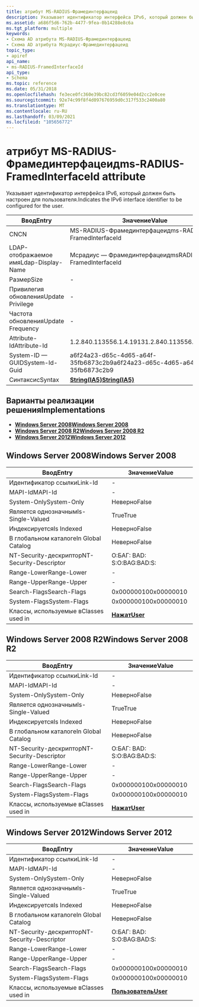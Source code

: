 ```yaml
---
title: атрибут MS-RADIUS-Фрамединтерфацеид
description: Указывает идентификатор интерфейса IPv6, который должен быть настроен для пользователя. | атрибут MS-RADIUS-Фрамединтерфацеид
ms.assetid: a686f5d6-762b-4477-9fea-0b14288e8c6a
ms.tgt_platform: multiple
keywords:
- Схема AD атрибута MS-RADIUS-Фрамединтерфацеид
- Схема AD атрибута Мсрадиус-Фрамединтерфацеид
topic_type:
- apiref
api_name:
- ms-RADIUS-FramedInterfaceId
api_type:
- Schema
ms.topic: reference
ms.date: 05/31/2018
ms.openlocfilehash: fe3ece0fc360e39bc82cd3f6059e04d2cc2e0cee
ms.sourcegitcommit: 92e74c99f8f4d097676959d0c317f533c2400a80
ms.translationtype: MT
ms.contentlocale: ru-RU
ms.lasthandoff: 03/09/2021
ms.locfileid: "105656772"
---
```

# <a name="ms-radius-framedinterfaceid-attribute"></a><span data-ttu-id="0bce7-106">атрибут MS-RADIUS-Фрамединтерфацеид</span><span class="sxs-lookup"><span data-stu-id="0bce7-106">ms-RADIUS-FramedInterfaceId attribute</span></span>

<span data-ttu-id="0bce7-107">Указывает идентификатор интерфейса IPv6, который должен быть настроен для пользователя.</span><span class="sxs-lookup"><span data-stu-id="0bce7-107">Indicates the IPv6 interface identifier to be configured for the user.</span></span>



| <span data-ttu-id="0bce7-108">Ввод</span><span class="sxs-lookup"><span data-stu-id="0bce7-108">Entry</span></span> | <span data-ttu-id="0bce7-109">Значение</span><span class="sxs-lookup"><span data-stu-id="0bce7-109">Value</span></span> |
|-------------------|--------------------------------------|
| <span data-ttu-id="0bce7-110">CN</span><span class="sxs-lookup"><span data-stu-id="0bce7-110">CN</span></span>                | <span data-ttu-id="0bce7-111">MS-RADIUS-Фрамединтерфацеид</span><span class="sxs-lookup"><span data-stu-id="0bce7-111">ms-RADIUS-FramedInterfaceId</span></span>          |
| <span data-ttu-id="0bce7-112">LDAP-отображаемое имя</span><span class="sxs-lookup"><span data-stu-id="0bce7-112">Ldap-Display-Name</span></span> | <span data-ttu-id="0bce7-113">Мсрадиус — Фрамединтерфацеид</span><span class="sxs-lookup"><span data-stu-id="0bce7-113">msRADIUS-FramedInterfaceId</span></span>           |
| <span data-ttu-id="0bce7-114">Размер</span><span class="sxs-lookup"><span data-stu-id="0bce7-114">Size</span></span>              | \-                                   |
| <span data-ttu-id="0bce7-115">Привилегия обновления</span><span class="sxs-lookup"><span data-stu-id="0bce7-115">Update Privilege</span></span>  | \-                                   |
| <span data-ttu-id="0bce7-116">Частота обновления</span><span class="sxs-lookup"><span data-stu-id="0bce7-116">Update Frequency</span></span>  | \-                                   |
| <span data-ttu-id="0bce7-117">Attribute-Id</span><span class="sxs-lookup"><span data-stu-id="0bce7-117">Attribute-Id</span></span>      | <span data-ttu-id="0bce7-118">1.2.840.113556.1.4.1913</span><span class="sxs-lookup"><span data-stu-id="0bce7-118">1.2.840.113556.1.4.1913</span></span>              |
| <span data-ttu-id="0bce7-119">System-ID — GUID</span><span class="sxs-lookup"><span data-stu-id="0bce7-119">System-Id-Guid</span></span>    | <span data-ttu-id="0bce7-120">a6f24a23-d65c-4d65-a64f-35fb6873c2b9</span><span class="sxs-lookup"><span data-stu-id="0bce7-120">a6f24a23-d65c-4d65-a64f-35fb6873c2b9</span></span> |
| <span data-ttu-id="0bce7-121">Синтаксис</span><span class="sxs-lookup"><span data-stu-id="0bce7-121">Syntax</span></span>            | [<span data-ttu-id="0bce7-122">**String(IA5)**</span><span class="sxs-lookup"><span data-stu-id="0bce7-122">**String(IA5)**</span></span>](s-string-ia5.md)  |



## <a name="implementations"></a><span data-ttu-id="0bce7-123">Варианты реализации решения</span><span class="sxs-lookup"><span data-stu-id="0bce7-123">Implementations</span></span>

-   [<span data-ttu-id="0bce7-124">**Windows Server 2008**</span><span class="sxs-lookup"><span data-stu-id="0bce7-124">**Windows Server 2008**</span></span>](#windows-server-2008)
-   [<span data-ttu-id="0bce7-125">**Windows Server 2008 R2**</span><span class="sxs-lookup"><span data-stu-id="0bce7-125">**Windows Server 2008 R2**</span></span>](#windows-server-2008-r2)
-   [<span data-ttu-id="0bce7-126">**Windows Server 2012**</span><span class="sxs-lookup"><span data-stu-id="0bce7-126">**Windows Server 2012**</span></span>](#windows-server-2012)

## <a name="windows-server-2008"></a><span data-ttu-id="0bce7-127">Windows Server 2008</span><span class="sxs-lookup"><span data-stu-id="0bce7-127">Windows Server 2008</span></span>



| <span data-ttu-id="0bce7-128">Ввод</span><span class="sxs-lookup"><span data-stu-id="0bce7-128">Entry</span></span> | <span data-ttu-id="0bce7-129">Значение</span><span class="sxs-lookup"><span data-stu-id="0bce7-129">Value</span></span> |
|------------------------|-----------------------------------|
| <span data-ttu-id="0bce7-130">Идентификатор ссылки</span><span class="sxs-lookup"><span data-stu-id="0bce7-130">Link-Id</span></span>                | \-                                |
| <span data-ttu-id="0bce7-131">MAPI-Id</span><span class="sxs-lookup"><span data-stu-id="0bce7-131">MAPI-Id</span></span>                | \-                                |
| <span data-ttu-id="0bce7-132">System-Only</span><span class="sxs-lookup"><span data-stu-id="0bce7-132">System-Only</span></span>            | <span data-ttu-id="0bce7-133">Неверно</span><span class="sxs-lookup"><span data-stu-id="0bce7-133">False</span></span>                             |
| <span data-ttu-id="0bce7-134">Является однозначным</span><span class="sxs-lookup"><span data-stu-id="0bce7-134">Is-Single-Valued</span></span>       | <span data-ttu-id="0bce7-135">True</span><span class="sxs-lookup"><span data-stu-id="0bce7-135">True</span></span>                              |
| <span data-ttu-id="0bce7-136">Индексируется</span><span class="sxs-lookup"><span data-stu-id="0bce7-136">Is Indexed</span></span>             | <span data-ttu-id="0bce7-137">Неверно</span><span class="sxs-lookup"><span data-stu-id="0bce7-137">False</span></span>                             |
| <span data-ttu-id="0bce7-138">В глобальном каталоге</span><span class="sxs-lookup"><span data-stu-id="0bce7-138">In Global Catalog</span></span>      | <span data-ttu-id="0bce7-139">Неверно</span><span class="sxs-lookup"><span data-stu-id="0bce7-139">False</span></span>                             |
| <span data-ttu-id="0bce7-140">NT-Security-дескриптор</span><span class="sxs-lookup"><span data-stu-id="0bce7-140">NT-Security-Descriptor</span></span> | <span data-ttu-id="0bce7-141">О:БАГ: BAD: S:</span><span class="sxs-lookup"><span data-stu-id="0bce7-141">O:BAG:BAD:S:</span></span>                      |
| <span data-ttu-id="0bce7-142">Range-Lower</span><span class="sxs-lookup"><span data-stu-id="0bce7-142">Range-Lower</span></span>            | \-                                |
| <span data-ttu-id="0bce7-143">Range-Upper</span><span class="sxs-lookup"><span data-stu-id="0bce7-143">Range-Upper</span></span>            | \-                                |
| <span data-ttu-id="0bce7-144">Search-Flags</span><span class="sxs-lookup"><span data-stu-id="0bce7-144">Search-Flags</span></span>           | <span data-ttu-id="0bce7-145">0x00000010</span><span class="sxs-lookup"><span data-stu-id="0bce7-145">0x00000010</span></span>                        |
| <span data-ttu-id="0bce7-146">System-Flags</span><span class="sxs-lookup"><span data-stu-id="0bce7-146">System-Flags</span></span>           | <span data-ttu-id="0bce7-147">0x00000010</span><span class="sxs-lookup"><span data-stu-id="0bce7-147">0x00000010</span></span>                        |
| <span data-ttu-id="0bce7-148">Классы, используемые в</span><span class="sxs-lookup"><span data-stu-id="0bce7-148">Classes used in</span></span>        | [<span data-ttu-id="0bce7-149">**Нажат**</span><span class="sxs-lookup"><span data-stu-id="0bce7-149">**User**</span></span>](c-user.md)<br/> |



## <a name="windows-server-2008-r2"></a><span data-ttu-id="0bce7-150">Windows Server 2008 R2</span><span class="sxs-lookup"><span data-stu-id="0bce7-150">Windows Server 2008 R2</span></span>



| <span data-ttu-id="0bce7-151">Ввод</span><span class="sxs-lookup"><span data-stu-id="0bce7-151">Entry</span></span> | <span data-ttu-id="0bce7-152">Значение</span><span class="sxs-lookup"><span data-stu-id="0bce7-152">Value</span></span> |
|------------------------|-----------------------------------|
| <span data-ttu-id="0bce7-153">Идентификатор ссылки</span><span class="sxs-lookup"><span data-stu-id="0bce7-153">Link-Id</span></span>                | \-                                |
| <span data-ttu-id="0bce7-154">MAPI-Id</span><span class="sxs-lookup"><span data-stu-id="0bce7-154">MAPI-Id</span></span>                | \-                                |
| <span data-ttu-id="0bce7-155">System-Only</span><span class="sxs-lookup"><span data-stu-id="0bce7-155">System-Only</span></span>            | <span data-ttu-id="0bce7-156">Неверно</span><span class="sxs-lookup"><span data-stu-id="0bce7-156">False</span></span>                             |
| <span data-ttu-id="0bce7-157">Является однозначным</span><span class="sxs-lookup"><span data-stu-id="0bce7-157">Is-Single-Valued</span></span>       | <span data-ttu-id="0bce7-158">True</span><span class="sxs-lookup"><span data-stu-id="0bce7-158">True</span></span>                              |
| <span data-ttu-id="0bce7-159">Индексируется</span><span class="sxs-lookup"><span data-stu-id="0bce7-159">Is Indexed</span></span>             | <span data-ttu-id="0bce7-160">Неверно</span><span class="sxs-lookup"><span data-stu-id="0bce7-160">False</span></span>                             |
| <span data-ttu-id="0bce7-161">В глобальном каталоге</span><span class="sxs-lookup"><span data-stu-id="0bce7-161">In Global Catalog</span></span>      | <span data-ttu-id="0bce7-162">Неверно</span><span class="sxs-lookup"><span data-stu-id="0bce7-162">False</span></span>                             |
| <span data-ttu-id="0bce7-163">NT-Security-дескриптор</span><span class="sxs-lookup"><span data-stu-id="0bce7-163">NT-Security-Descriptor</span></span> | <span data-ttu-id="0bce7-164">О:БАГ: BAD: S:</span><span class="sxs-lookup"><span data-stu-id="0bce7-164">O:BAG:BAD:S:</span></span>                      |
| <span data-ttu-id="0bce7-165">Range-Lower</span><span class="sxs-lookup"><span data-stu-id="0bce7-165">Range-Lower</span></span>            | \-                                |
| <span data-ttu-id="0bce7-166">Range-Upper</span><span class="sxs-lookup"><span data-stu-id="0bce7-166">Range-Upper</span></span>            | \-                                |
| <span data-ttu-id="0bce7-167">Search-Flags</span><span class="sxs-lookup"><span data-stu-id="0bce7-167">Search-Flags</span></span>           | <span data-ttu-id="0bce7-168">0x00000010</span><span class="sxs-lookup"><span data-stu-id="0bce7-168">0x00000010</span></span>                        |
| <span data-ttu-id="0bce7-169">System-Flags</span><span class="sxs-lookup"><span data-stu-id="0bce7-169">System-Flags</span></span>           | <span data-ttu-id="0bce7-170">0x00000010</span><span class="sxs-lookup"><span data-stu-id="0bce7-170">0x00000010</span></span>                        |
| <span data-ttu-id="0bce7-171">Классы, используемые в</span><span class="sxs-lookup"><span data-stu-id="0bce7-171">Classes used in</span></span>        | [<span data-ttu-id="0bce7-172">**Нажат**</span><span class="sxs-lookup"><span data-stu-id="0bce7-172">**User**</span></span>](c-user.md)<br/> |



## <a name="windows-server-2012"></a><span data-ttu-id="0bce7-173">Windows Server 2012</span><span class="sxs-lookup"><span data-stu-id="0bce7-173">Windows Server 2012</span></span>



| <span data-ttu-id="0bce7-174">Ввод</span><span class="sxs-lookup"><span data-stu-id="0bce7-174">Entry</span></span> | <span data-ttu-id="0bce7-175">Значение</span><span class="sxs-lookup"><span data-stu-id="0bce7-175">Value</span></span> |
|------------------------|-----------------------------------|
| <span data-ttu-id="0bce7-176">Идентификатор ссылки</span><span class="sxs-lookup"><span data-stu-id="0bce7-176">Link-Id</span></span>                | \-                                |
| <span data-ttu-id="0bce7-177">MAPI-Id</span><span class="sxs-lookup"><span data-stu-id="0bce7-177">MAPI-Id</span></span>                | \-                                |
| <span data-ttu-id="0bce7-178">System-Only</span><span class="sxs-lookup"><span data-stu-id="0bce7-178">System-Only</span></span>            | <span data-ttu-id="0bce7-179">Неверно</span><span class="sxs-lookup"><span data-stu-id="0bce7-179">False</span></span>                             |
| <span data-ttu-id="0bce7-180">Является однозначным</span><span class="sxs-lookup"><span data-stu-id="0bce7-180">Is-Single-Valued</span></span>       | <span data-ttu-id="0bce7-181">True</span><span class="sxs-lookup"><span data-stu-id="0bce7-181">True</span></span>                              |
| <span data-ttu-id="0bce7-182">Индексируется</span><span class="sxs-lookup"><span data-stu-id="0bce7-182">Is Indexed</span></span>             | <span data-ttu-id="0bce7-183">Неверно</span><span class="sxs-lookup"><span data-stu-id="0bce7-183">False</span></span>                             |
| <span data-ttu-id="0bce7-184">В глобальном каталоге</span><span class="sxs-lookup"><span data-stu-id="0bce7-184">In Global Catalog</span></span>      | <span data-ttu-id="0bce7-185">Неверно</span><span class="sxs-lookup"><span data-stu-id="0bce7-185">False</span></span>                             |
| <span data-ttu-id="0bce7-186">NT-Security-дескриптор</span><span class="sxs-lookup"><span data-stu-id="0bce7-186">NT-Security-Descriptor</span></span> | <span data-ttu-id="0bce7-187">О:БАГ: BAD: S:</span><span class="sxs-lookup"><span data-stu-id="0bce7-187">O:BAG:BAD:S:</span></span>                      |
| <span data-ttu-id="0bce7-188">Range-Lower</span><span class="sxs-lookup"><span data-stu-id="0bce7-188">Range-Lower</span></span>            | \-                                |
| <span data-ttu-id="0bce7-189">Range-Upper</span><span class="sxs-lookup"><span data-stu-id="0bce7-189">Range-Upper</span></span>            | \-                                |
| <span data-ttu-id="0bce7-190">Search-Flags</span><span class="sxs-lookup"><span data-stu-id="0bce7-190">Search-Flags</span></span>           | <span data-ttu-id="0bce7-191">0x00000010</span><span class="sxs-lookup"><span data-stu-id="0bce7-191">0x00000010</span></span>                        |
| <span data-ttu-id="0bce7-192">System-Flags</span><span class="sxs-lookup"><span data-stu-id="0bce7-192">System-Flags</span></span>           | <span data-ttu-id="0bce7-193">0x00000010</span><span class="sxs-lookup"><span data-stu-id="0bce7-193">0x00000010</span></span>                        |
| <span data-ttu-id="0bce7-194">Классы, используемые в</span><span class="sxs-lookup"><span data-stu-id="0bce7-194">Classes used in</span></span>        | [<span data-ttu-id="0bce7-195">**Пользователь**</span><span class="sxs-lookup"><span data-stu-id="0bce7-195">**User**</span></span>](c-user.md)<br/> |



 

 






